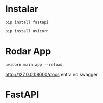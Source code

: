 # Instalar

``` 
pip install fastapi
```

```
pip install uvicorn
```

# Rodar App

```
uvicorn main:app --reload
```

http://127.0.0.1:8000/docs entra no swagger
# FastAPI
